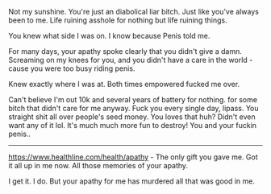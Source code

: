 
Not my sunshine. You're just an diabolical liar bitch. Just like you've always been to me. Life ruining asshole for nothing but life ruining things.

You knew what side I was on. I know because Penis told me.

For many days, your apathy spoke clearly that you didn't give a damn. Screaming on my knees for you, and you didn't have a care in the world - cause you were too busy riding penis.

Knew exactly where I was at. Both times empowered fucked me over.

Can't believe I'm out 10k and several years of battery for nothing. for some bitch that didn't care for me anyway. Fuck you every single day, lipass. You straight shit all over people's seed money. You loves that huh? Didn't even want any of it lol. It's much much more fun to destroy! You and your fuckin penis..


---

https://www.healthline.com/health/apathy - The only gift you gave me. Got it all up in me now. All those memories of your apathy.

I get it. I do. But your apathy for me has murdered all that was good in me.


